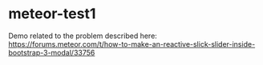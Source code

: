 # meteor-test1
Demo related to the problem described here: https://forums.meteor.com/t/how-to-make-an-reactive-slick-slider-inside-bootstrap-3-modal/33756

